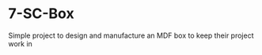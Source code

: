 7-SC-Box
========

Simple project to design and manufacture an MDF box to keep their project work in
